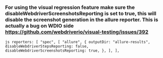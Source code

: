 ### For using the visual regression feature make sure the disableWebdriverScreenshotsReporting is set to true, this will disable the screenshot generation in the allure reporter. This is actually a bug on WDIO side https://github.com/webdriverio/visual-testing/issues/392

`js
reporters: [
    "spec",
    [
      "allure",
      {
        outputDir: "allure-results",
        disableWebdriverStepsReporting: false,
        disableWebdriverScreenshotsReporting: true,
      },
    ],
  ],
`
